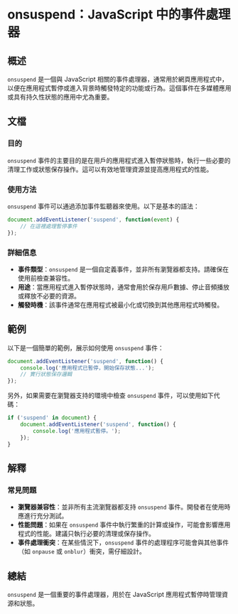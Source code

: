<!--
Meta Description: # onsuspend：JavaScript 中的事件處理器 ## 概述 `onsuspend` 是一個與 JavaScript 相關的事件處理器，通常用於網頁應用程式中，以便在應用程式暫停或進入背景時觸發特定的功能或行為。這個事件在多媒體應用或具有持久性狀態的應用中尤為重要。 ## 文檔 ### ...
Meta Keywords: onsuspend, javascript, document, suspend, addeventlistener
-->

# onsuspend：JavaScript 中的事件處理器

## 概述
`onsuspend` 是一個與 JavaScript 相關的事件處理器，通常用於網頁應用程式中，以便在應用程式暫停或進入背景時觸發特定的功能或行為。這個事件在多媒體應用或具有持久性狀態的應用中尤為重要。

## 文檔
### 目的
`onsuspend` 事件的主要目的是在用戶的應用程式進入暫停狀態時，執行一些必要的清理工作或狀態保存操作。這可以有效地管理資源並提高應用程式的性能。

### 使用方法
`onsuspend` 事件可以通過添加事件監聽器來使用。以下是基本的語法：

```javascript
document.addEventListener('suspend', function(event) {
    // 在這裡處理暫停事件
});
```

### 詳細信息
- **事件類型**：`onsuspend` 是一個自定義事件，並非所有瀏覽器都支持。請確保在使用前檢查兼容性。
- **用途**：當應用程式進入暫停狀態時，通常會用於保存用戶數據、停止音頻播放或釋放不必要的資源。
- **觸發時機**：該事件通常在應用程式被最小化或切換到其他應用程式時觸發。

## 範例
以下是一個簡單的範例，展示如何使用 `onsuspend` 事件：

```javascript
document.addEventListener('suspend', function() {
    console.log('應用程式已暫停，開始保存狀態...');
    // 實行狀態保存邏輯
});
```

另外，如果需要在瀏覽器支持的環境中檢查 `onsuspend` 事件，可以使用如下代碼：

```javascript
if ('suspend' in document) {
    document.addEventListener('suspend', function() {
        console.log('應用程式暫停。');
    });
}
```

## 解釋
### 常見問題
- **瀏覽器兼容性**：並非所有主流瀏覽器都支持 `onsuspend` 事件。開發者在使用時應進行充分測試。
- **性能問題**：如果在 `onsuspend` 事件中執行繁重的計算或操作，可能會影響應用程式的性能。建議只執行必要的清理或保存操作。
- **事件處理衝突**：在某些情況下，`onsuspend` 事件的處理程序可能會與其他事件（如 `onpause` 或 `onblur`）衝突，需仔細設計。

## 總結
`onsuspend` 是一個重要的事件處理器，用於在 JavaScript 應用程式暫停時管理資源和狀態。